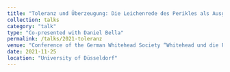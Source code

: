 ```yaml
---
title: "Toleranz und Überzeugung: Die Leichenrede des Perikles als Ausgangspunkt für Whiteheads Rekonstruktion der Philosophiegeschichte"
collection: talks
category: "talk"
type: "Co-presented with Daniel Bella"
permalink: /talks/2021-toleranz
venue: "Conference of the German Whitehead Society “Whitehead und die Philosophiegeschichte”"
date: 2021-11-25
location: "University of Düsseldorf"
---
```

